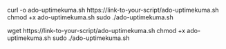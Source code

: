 curl -o ado-uptimekuma.sh https://link-to-your-script/ado-uptimekuma.sh
chmod +x ado-uptimekuma.sh
sudo ./ado-uptimekuma.sh


wget https://link-to-your-script/ado-uptimekuma.sh
chmod +x ado-uptimekuma.sh
sudo ./ado-uptimekuma.sh
